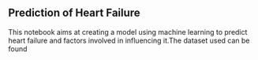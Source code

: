 Prediction of Heart Failure 
----------------
This notebook aims at creating a model using  machine learning to predict  heart failure and factors involved in influencing it.The dataset used can be found